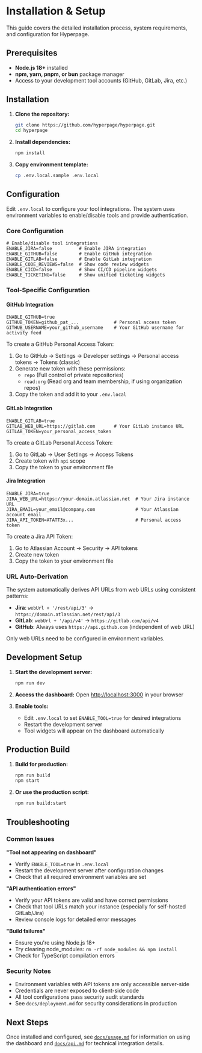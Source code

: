 # Installation & Setup

This guide covers the detailed installation process, system requirements, and configuration for Hyperpage.

## Prerequisites

- **Node.js 18+** installed
- **npm, yarn, pnpm, or bun** package manager
- Access to your development tool accounts (GitHub, GitLab, Jira, etc.)

## Installation

1. **Clone the repository:**
   ```bash
   git clone https://github.com/hyperpage/hyperpage.git
   cd hyperpage
   ```

2. **Install dependencies:**
   ```bash
   npm install
   ```

3. **Copy environment template:**
   ```bash
   cp .env.local.sample .env.local
   ```

## Configuration

Edit `.env.local` to configure your tool integrations. The system uses environment variables to enable/disable tools and provide authentication.

### Core Configuration

```env
# Enable/disable tool integrations
ENABLE_JIRA=false          # Enable JIRA integration
ENABLE_GITHUB=false        # Enable GitHub integration
ENABLE_GITLAB=false        # Enable GitLab integration
ENABLE_CODE_REVIEWS=false  # Show code review widgets
ENABLE_CICD=false          # Show CI/CD pipeline widgets
ENABLE_TICKETING=false     # Show unified ticketing widgets
```

### Tool-Specific Configuration

#### GitHub Integration
```env
ENABLE_GITHUB=true
GITHUB_TOKEN=github_pat_...             # Personal access token
GITHUB_USERNAME=your_github_username    # Your GitHub username for activity feed
```

To create a GitHub Personal Access Token:
1. Go to GitHub → Settings → Developer settings → Personal access tokens → Tokens (classic)
2. Generate new token with these permissions:
   - `repo` (Full control of private repositories)
   - `read:org` (Read org and team membership, if using organization repos)
3. Copy the token and add it to your `.env.local`

#### GitLab Integration
```env
ENABLE_GITLAB=true
GITLAB_WEB_URL=https://gitlab.com       # Your GitLab instance URL
GITLAB_TOKEN=your_personal_access_token
```

To create a GitLab Personal Access Token:
1. Go to GitLab → User Settings → Access Tokens
2. Create token with `api` scope
3. Copy the token to your environment file

#### Jira Integration
```env
ENABLE_JIRA=true
JIRA_WEB_URL=https://your-domain.atlassian.net  # Your Jira instance URL
JIRA_EMAIL=your_email@company.com               # Your Atlassian account email
JIRA_API_TOKEN=ATATT3x...                       # Personal access token
```

To create a Jira API Token:
1. Go to Atlassian Account → Security → API tokens
2. Create new token
3. Copy the token to your environment file

### URL Auto-Derivation

The system automatically derives API URLs from web URLs using consistent patterns:

- **Jira**: `webUrl + '/rest/api/3'` → `https://domain.atlassian.net/rest/api/3`
- **GitLab**: `webUrl + '/api/v4'` → `https://gitlab.com/api/v4`
- **GitHub**: Always uses `https://api.github.com` (independent of web URL)

Only web URLs need to be configured in environment variables.

## Development Setup

1. **Start the development server:**
   ```bash
   npm run dev
   ```

2. **Access the dashboard:**
   Open [http://localhost:3000](http://localhost:3000) in your browser

3. **Enable tools:**
   - Edit `.env.local` to set `ENABLE_TOOL=true` for desired integrations
   - Restart the development server
   - Tool widgets will appear on the dashboard automatically

## Production Build

1. **Build for production:**
   ```bash
   npm run build
   npm start
   ```

2. **Or use the production script:**
   ```bash
   npm run build:start
   ```

## Troubleshooting

### Common Issues

**"Tool not appearing on dashboard"**
- Verify `ENABLE_TOOL=true` in `.env.local`
- Restart the development server after configuration changes
- Check that all required environment variables are set

**"API authentication errors"**
- Verify your API tokens are valid and have correct permissions
- Check that tool URLs match your instance (especially for self-hosted GitLab/Jira)
- Review console logs for detailed error messages

**"Build failures"**
- Ensure you're using Node.js 18+
- Try clearing node_modules: `rm -rf node_modules && npm install`
- Check for TypeScript compilation errors

### Security Notes

- Environment variables with API tokens are only accessible server-side
- Credentials are never exposed to client-side code
- All tool configurations pass security audit standards
- See `docs/deployment.md` for security considerations in production

## Next Steps

Once installed and configured, see [`docs/usage.md`](usage.md) for information on using the dashboard and [`docs/api.md`](api.md) for technical integration details.
